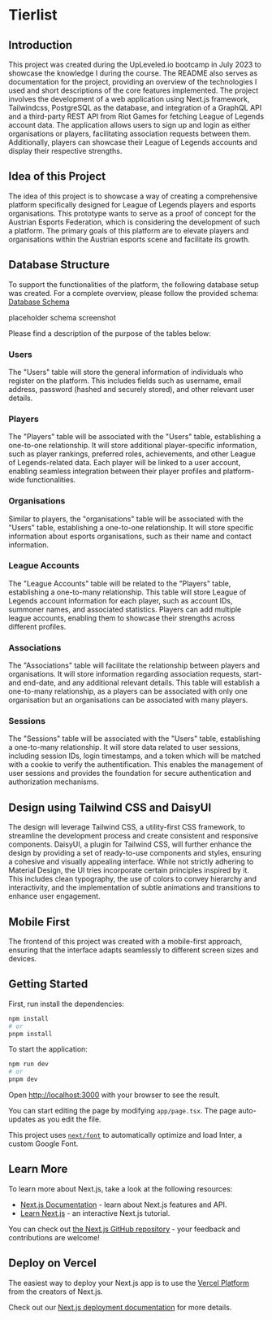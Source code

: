 # Tierlist

## Introduction

This project was created during the UpLeveled.io bootcamp in July 2023 to showcase the knowledge I during the course. The README also serves as documentation for the project, providing an overview of the technologies I used and short descriptions of the core features implemented. The project involves the development of a web application using Next.js framework, Tailwindcss, PostgreSQL as the database, and integration of a GraphQL API and a third-party REST API from Riot Games for fetching League of Legends account data. The application allows users to sign up and login as either organisations or players, facilitating association requests between them. Additionally, players can showcase their League of Legends accounts and display their respective strengths.

## Idea of this Project

The idea of this project is to showcase a way of creating a comprehensive platform specifically designed for League of Legends players and esports organisations. This prototype wants to serve as a proof of concept for the Austrian Esports Federation, which is considering the development of such a platform. The primary goals of this platform are to elevate players and organisations within the Austrian esports scene and facilitate its growth.

## Database Structure

To support the functionalities of the platform, the following database setup was created. For a complete overview, please follow the provided schema: [Database Schema](https://drawsql.app/teams/davids-team-30/diagrams/final-project-tierlist)

placeholder schema screenshot

Please find a description of the purpose of the tables below:

### Users

The "Users" table will store the general information of individuals who register on the platform. This includes fields such as username, email address, password (hashed and securely stored), and other relevant user details.

### Players

The "Players" table will be associated with the "Users" table, establishing a one-to-one relationship. It will store additional player-specific information, such as player rankings, preferred roles, achievements, and other League of Legends-related data. Each player will be linked to a user account, enabling seamless integration between their player profiles and platform-wide functionalities.

### Organisations

Similar to players, the "organisations" table will be associated with the "Users" table, establishing a one-to-one relationship. It will store specific information about esports organisations, such as their name and contact information.

### League Accounts

The "League Accounts" table will be related to the "Players" table, establishing a one-to-many relationship. This table will store League of Legends account information for each player, such as account IDs, summoner names, and associated statistics. Players can add multiple league accounts, enabling them to showcase their strengths across different profiles.

### Associations

The "Associations" table will facilitate the relationship between players and organisations. It will store information regarding association requests, start- and end-date, and any additional relevant details. This table will establish a one-to-many relationship, as a players can be associated with only one organisation but an organisations can be associated with many players.

### Sessions

The "Sessions" table will be associated with the "Users" table, establishing a one-to-many relationship. It will store data related to user sessions, including session IDs, login timestamps, and a token which will be matched with a cookie to verify the authentification. This enables the management of user sessions and provides the foundation for secure authentication and authorization mechanisms.

## Design using Tailwind CSS and DaisyUI

The design will leverage Tailwind CSS, a utility-first CSS framework, to streamline the development process and create consistent and responsive components. DaisyUI, a plugin for Tailwind CSS, will further enhance the design by providing a set of ready-to-use components and styles, ensuring a cohesive and visually appealing interface. While not strictly adhering to Material Design, the UI tries incorporate certain principles inspired by it. This includes clean typography, the use of colors to convey hierarchy and interactivity, and the implementation of subtle animations and transitions to enhance user engagement.

## Mobile First

The frontend of this project was created with a mobile-first approach, ensuring that the interface adapts seamlessly to different screen sizes and devices.

## Getting Started

First, run install the dependencies:

```bash
npm install
# or
pnpm install
```

To start the application:

```bash
npm run dev
# or
pnpm dev
```

Open [http://localhost:3000](http://localhost:3000) with your browser to see the result.

You can start editing the page by modifying `app/page.tsx`. The page auto-updates as you edit the file.

This project uses [`next/font`](https://nextjs.org/docs/basic-features/font-optimization) to automatically optimize and load Inter, a custom Google Font.

## Learn More

To learn more about Next.js, take a look at the following resources:

- [Next.js Documentation](https://nextjs.org/docs) - learn about Next.js features and API.
- [Learn Next.js](https://nextjs.org/learn) - an interactive Next.js tutorial.

You can check out [the Next.js GitHub repository](https://github.com/vercel/next.js/) - your feedback and contributions are welcome!

## Deploy on Vercel

The easiest way to deploy your Next.js app is to use the [Vercel Platform](https://vercel.com/new?utm_medium=default-template&filter=next.js&utm_source=create-next-app&utm_campaign=create-next-app-readme) from the creators of Next.js.

Check out our [Next.js deployment documentation](https://nextjs.org/docs/deployment) for more details.
